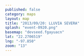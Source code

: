 ```yaml
---
published: false
category: maps
layout: map
title: "2013/09/20: LLUVIA SEVERA"
splash: "event-0920.png"
basemap: "devseed.fgayuacn"
lat: "22.2706519"
lng: "-97.850"
zoom: "13"
---
```


<script type='text/javascript'>

$('.loading').show();

L.mapbox.accessToken = 'pk.eyJ1IjoiZGV2c2VlZCIsImEiOiJnUi1mbkVvIn0.018aLhX0Mb0tdtaT2QNe2Q';
var map = L.mapbox.map('map', null).setView([{{page.lat}}, {{page.lng}}], {{page.zoom}});
var baseLayer = L.mapbox.tileLayer('devseed.tampico');
map.addLayer(baseLayer);
baseLayer.setOpacity(0.8);
var municipalitesLayer = L.geoJson();
var apiLayer = L.layerGroup();
var markers = L.mapbox.featureLayer();
var municipalityKey = [];
municipalitesLayer.addTo(map);
markers.addTo(map);
apiLayer.addTo(map);

new L.Control.MiniMap(L.mapbox.tileLayer('devseed.jfe5nhb2'), {
        aimingRectOptions: {
            color: '#FFBF00'
        }
    })
    .addTo(map);

$.ajax({
    type: 'GET',
    url: 'http://catalogo.datos.gob.mx/api/action/datastore_search?resource_id=acbc6f7f-32cd-467d-8ee0-a71b4db7d647&filters={"Code": "20300200920130130"}&limit=100000',
    dataType: 'jsonp',
    success: function(data) {

        console.log(data);

        $.each(data.result.records, function(index, value) {

            if (value.MunId) {

                var munId = value.MunId.toString();
                if (munId.length == 4) {
                    munId = '0' + munId;
                }
                var stateId = munId.substring(0, 2);
                var munId = munId.substring(2);


                var marker = L.marker(new L.LatLng(value['LATITUD'], value['LONGITUD']), {
                    'title': 'test',
                    'id': munId
                });

                var markup = value['TIPO.DE.APOYO'];

                // marker.setIcon(L.icon(icon));
                marker.bindPopup(markup, {
                    autoPan: true
                });

                markers.addLayer(marker);

                $('.loading').hide();


            }

        });

    }
});


var hash = window.location.hash;
if (hash === '#embed') {
    $('body').addClass('embed');
}


</script>
